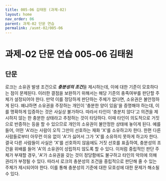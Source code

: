 ```yaml
---
title: 005-06 김태원 (과제-02)
layout: home
nav_order: 06
parent: 과제-02 단문 연습
permalink: /asmt-02/005-06
---
```


# 과제-02 단문 연습 005-06 김태원 

## 단문

로크는 소유권 발생 조건으로 ***충분성의 조건***을 제시하는데, 이에 대한 기준이 모호하다는 점이 문제된다. 이러한 결점을 보완하기 위해서는 해당 기준의 충족여부를 판단할 주체가 설정되어야 한다. 만약 이를 정당하게 판단하는 주체가 없다면, 소유권은 불안정하게 된다. 왜냐하면 소유권을 주장하는 개인이 '충분한 양이 있음'을 증명해야 하는데, 이를 명확하게 입증하는 것은 사실상 불가하다. 따라서 타인이 '충분치 않다'고 의견을 제시하지 않는 한 충분한 상태라고 추정하는 것이 타당하다. 이때 타인이 의도적으로 거짓으로 반증하는 등을 할 수 있으므로 개인의 소유권이 불안정한 상태에 놓이게 된다. 예를들어, 어떤 'A'라는 사람이 오직 그만이 선호하는 재화 'X'를 소유하고자 한다. 한편 다른 사람들로부터 아무런 이유 없이 'A'가 싫어서 그가 'X'를 소유하지 못하게 하고자 한다. 결국 다른 사람들이 사실은 'X'를 선호하지 않음에도 거짓 선호를 표출하여, 충분성의 조건을 위배를 들어 'A'의 소유권이 성립하지 않도록 할 수 있다. 이처럼 중립적인 판단 주체가 부재할 경우, 'A'가 소유권을 갖는 것이 정당함에도 불구하고 타인의 악의에 의해 권리가 부정될 수 있다. 따라서 로크의 충분성의 조건을 중립적으로 판단해 줄 수 있는 주체가 제시되어야 한다. 이를 통해 충분성의 기준에 대한 모호성에 대한 문제가 해소될 수 있다.